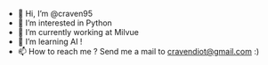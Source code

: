 - 👋 Hi, I’m @craven95
- 👀 I’m interested in Python 
- 🌱 I’m currently working at Milvue
- 💞️ I’m learning AI !
- 📫 How to reach me ? Send me a mail to cravendiot@gmail.com :)

<!---
craven95/craven95 is a ✨ special ✨ repository because its `README.md` (this file) appears on your GitHub profile.
You can click the Preview link to take a look at your changes.
--->
